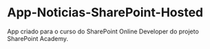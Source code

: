# App-Noticias-SharePoint-Hosted
App criado para o curso do SharePoint Online Developer do projeto SharePoint Academy.
